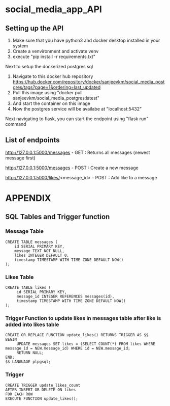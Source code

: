 # social_media_app_API

## Setting up the API

1) Make sure that you have python3 and docker desktop installed in your system
2) Create a venvironment and activate venv
3) execute "pip install -r requirements.txt"

Next to setup the dockerized postgres sql
1) Navigate to this docker hub repository https://hub.docker.com/repository/docker/sanjeevkm/social_media_postgres/tags?page=1&ordering=last_updated
2) Pull this image using "docker pull sanjeevkm/social_media_postgres:latest"
3) And start the container on this image
4) Now the postgres service will be availabe at "localhost:5432"

Next navigating to flask, you can start the endpoint using "flask run" command

## List of endpoints

http://127.0.0.1:5000/messages - GET : Returns all messages (newest message first)

http://127.0.0.1:5000/messages - POST : Create a new message

http://127.0.0.1:5000/likes/<message_id> - POST : Add like to a message

# APPENDIX

## SQL Tables and Trigger function

### Message Table
```
CREATE TABLE messages (
    id SERIAL PRIMARY KEY,
    message TEXT NOT NULL,
    likes INTEGER DEFAULT 0,
    timestamp TIMESTAMP WITH TIME ZONE DEFAULT NOW()
);
```

### Likes Table
```
CREATE TABLE likes (
     id SERIAL PRIMARY KEY,
     message_id INTEGER REFERENCES messages(id),
     timestamp TIMESTAMP WITH TIME ZONE DEFAULT NOW()
);
```

### Trigger Function to update likes in messages table after like is added into likes table
```
CREATE OR REPLACE FUNCTION update_likes() RETURNS TRIGGER AS $$
BEGIN
     UPDATE messages SET likes = (SELECT COUNT(*) FROM likes WHERE message_id = NEW.message_id) WHERE id = NEW.message_id;
     RETURN NULL;
END;
$$ LANGUAGE plpgsql;
```

### Trigger
```
CREATE TRIGGER update_likes_count
AFTER INSERT OR DELETE ON likes
FOR EACH ROW
EXECUTE FUNCTION update_likes();
```

